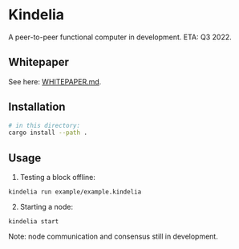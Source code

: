Kindelia
========

A peer-to-peer functional computer in development. ETA: Q3 2022.

Whitepaper
----------

See here: [WHITEPAPER.md](WHITEPAPER.md).

Installation
------------

```bash
# in this directory:
cargo install --path .
```

Usage
-----

1. Testing a block offline:

```
kindelia run example/example.kindelia
```

2. Starting a node:

```
kindelia start
```

Note: node communication and consensus still in development.
